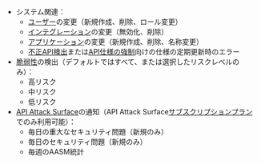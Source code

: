* システム関連：
    * [ユーザー](../../../user-guides/settings/users.md)の変更（新規作成、削除、ロール変更）
    * [インテグレーション](integrations-intro.md)の変更（無効化、削除）
    * [アプリケーション](../../../user-guides/settings/applications.md)の変更（新規作成、削除、名称変更）
    * [不正API検出](../../../api-discovery/rogue-api.md#step-1-upload-specification)または[API仕様の強制](../../../api-specification-enforcement/setup.md#step-1-upload-specification)向けの仕様の定期更新時のエラー
* [脆弱性](../../../glossary-en.md#vulnerability)の検出（デフォルトではすべて、または選択したリスクレベルのみ）：
    * 高リスク
    * 中リスク
    * 低リスク
* [API Attack Surface](../../../api-attack-surface/overview.md)の通知（API Attack Surface[サブスクリプションプラン](../../../../about-wallarm/subscription-plans/#api-attack-surface)でのみ利用可能）：
    * 毎日の重大なセキュリティ問題（新規のみ）
    * 毎日のセキュリティ問題（新規のみ）
    * 毎週のAASM統計